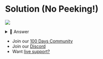 # Solution (No Peeking!)
![](https://www.youtube.com/watch?v=3hS3YH7iGgk)

<details> <summary> 👀 Answer </summary>

Check out my solution in [this](https://replit.com/@DavidAtReplit/Day-98-Solution?v=1) repl.

</details>

- Join our [100 Days Community](https://replit.com/100-days-help)
- Join our [Discord](https://replit.com/discord)
- Want [live support?](https://replit.com/replit-101)